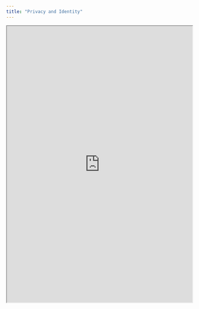 ```yaml
---
title: "Privacy and Identity"
---
```



<iframe height="750" width="100%" src="https://ewelton.github.io/ktest/wiki.html#Privacy%20and%20Identity"></iframe>
